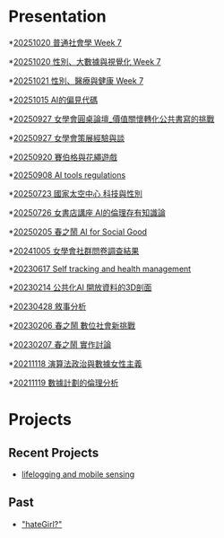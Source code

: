 # Presentation
*[20251020 普通社會學 Week 7]()

*[20251020 性別、大數據與視覺化 Week 7]()

*[20251021 性別、醫療與健康 Week 7](https://docs.google.com/presentation/d/e/2PACX-1vQEmz_e-BFrq6ysMe9aiTkXu5uhgwfgQeqxCYMnciC_tCgnwBqHBJWHrDlbijFmdB55RFEhY7UE-CPd/pub?start=false&loop=false&delayms=3000)

*[20251015 AI的偏見代碼]()

*[20250927 女學會圓桌論壇_價值關懷轉化公共書寫的挑戰]()

*[20250927 女學會策展經驗與談]()

*[20250920 賽伯格與花繩遊戲]()

*[20250908 AI tools regulations]()

*[20250723 國家太空中心 科技與性別]()

*[20250726 女書店講座 AI的倫理存有知識論]()

*[20250205 春之鬧 AI for Social Good]()

*[20241005 女學會社群問卷調查結果]()

*[20230617 Self tracking and health management]()

*[20230214 公共化AI 開放資料的3D剖面]()

*[20230428 敘事分析]()

*[20230206 春之鬧 數位社會新挑戰]()

*[20230207 春之鬧 實作討論]()

*[20211118 演算法政治與數據女性主義]()

*[20211119 數據計劃的倫理分析]()


# Projects

## Recent Projects
* [lifelogging and mobile sensing]()

## Past
* ["hateGirl?"]()

